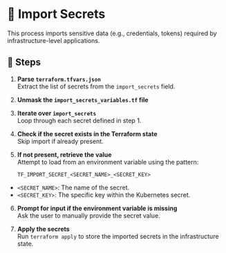 # 🔐 Import Secrets

This process imports sensitive data (e.g., credentials, tokens) required by infrastructure-level applications.

## 🧭 Steps

1. **Parse `terraform.tfvars.json`**  
   Extract the list of secrets from the `import_secrets` field.

2. **Unmask the `import_secrets_variables.tf` file**  

3. **Iterate over `import_secrets`**  
   Loop through each secret defined in step 1.

4. **Check if the secret exists in the Terraform state**  
   Skip import if already present.

5. **If not present, retrieve the value**  
   Attempt to load from an environment variable using the pattern:  
   ```
   TF_IMPORT_SECRET_<SECRET_NAME>_<SECRET_KEY>
   ```
- `<SECRET_NAME>`: The name of the secret.
- `<SECRET_KEY>`: The specific key within the Kubernetes secret.

6. **Prompt for input if the environment variable is missing**  
Ask the user to manually provide the secret value.

7. **Apply the secrets**  
Run `terraform apply` to store the imported secrets in the infrastructure state.

